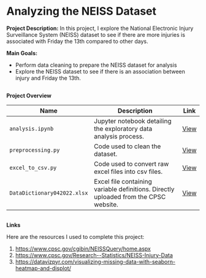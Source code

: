 # Analyzing the NEISS Dataset

**Project Description:** In this project, I explore the National Electronic Injury Surveillance System (NEISS) dataset to see if there are more injuries is associated with Friday the 13th compared to other days.

**Main Goals:**
- Perform data cleaning to prepare the NEISS dataset for analysis
- Explore the NEISS dataset to see if there is an association between injury and Friday the 13th.

## 

**Project Overview**

| Name| Description | Link |
| --- | ----------- | --- |
| `analysis.ipynb` | Jupyter notebook detailing the exploratory data analysis process. | [View](https://github.com/johncarlomaula/neiss-injury-project/blob/main/analysis.ipynb) |
| `preprocessing.py` | Code used to clean the dataset. | [View](https://github.com/johncarlomaula/neiss-injury-project/blob/main/data/preprocessing.py) |
| `excel_to_csv.py` | Code used to convert raw excel files into csv files. | [View](https://github.com/johncarlomaula/neiss-injury-project/blob/main/data/excel_to_csv.py) |
| `DataDictionary042022.xlsx` | Excel file containing variable definitions. Directly uploaded from the CPSC website. | [View](https://github.com/johncarlomaula/neiss-injury-project/blob/main/data/DataDictionary042022.xlsx) |

##

**Links**

Here are the resources I used to complete this project:

1. https://www.cpsc.gov/cgibin/NEISSQuery/home.aspx
2. https://www.cpsc.gov/Research--Statistics/NEISS-Injury-Data
3. https://datavizpyr.com/visualizing-missing-data-with-seaborn-heatmap-and-displot/
